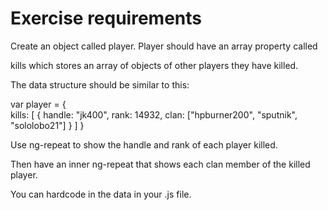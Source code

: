Exercise requirements
=====================

Create an object called player. Player should have an array property called 

kills which stores an array of objects of other players they have killed.

The data structure should be similar to this:

var player = {  
    kills: [
        {
            handle: "jk400",
            rank: 14932,
            clan: ["hpburner200", "sputnik", "sololobo21"]
        }
    ]
}

Use ng-repeat to show the handle and rank of each player killed.

Then have an inner ng-repeat that shows each clan member of the killed player.

You can hardcode in the data in your .js file.